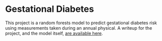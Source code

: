 # Gestational Diabetes

This project is a random forests model to predict gestational diabetes risk using measurements taken during an annual physical. A writeup for the project, and the model itself, [are available here](https://gestational-diabetes-model.onrender.com/). 
